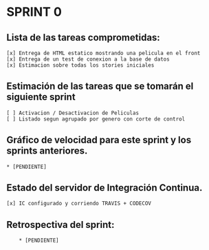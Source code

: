 # SPRINT 0    

## Lista de las tareas comprometidas:
	[x] Entrega de HTML estatico mostrando una pelicula en el front 
	[x] Entrega de un test de conexion a la base de datos 
	[x] Estimacion sobre todas los stories iniciales 

## Estimación de las tareas que se tomarán el siguiente sprint
	[ ] Activacion / Desactivacion de Peliculas	
	[ ] Listado segun agrupado por genero con corte de control 

## Gráfico de velocidad para este sprint y los sprints anteriores.
	
	* [PENDIENTE]

## Estado del servidor de Integración Continua.
	[x] IC configurado y corriendo TRAVIS + CODECOV

## Retrospectiva del sprint:
        * [PENDIENTE]
